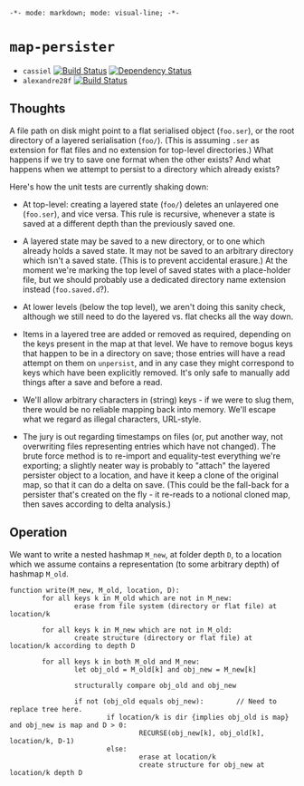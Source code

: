 `-*- mode: markdown; mode: visual-line; -*-`

# `map-persister`

- `cassiel` [![Build Status](https://secure.travis-ci.org/cassiel/map-persister.png)](http://travis-ci.org/cassiel/map-persister)  [![Dependency Status](https://www.versioneye.com/user/projects/5334011a7bae4b6ef20006a1/badge.png)](https://www.versioneye.com/user/projects/5334011a7bae4b6ef20006a1)
- `alexandre28f` [![Build Status](https://secure.travis-ci.org/alexandre28f/map-persister.png)](http://travis-ci.org/alexandre28f/map-persister)

## Thoughts

A file path on disk might point to a flat serialised object (`foo.ser`), or the root directory of a layered serialisation (`foo/`). (This is assuming `.ser` as extension for flat files and no extension for top-level directories.) What happens if we try to save one format when the other exists? And what happens when we attempt to persist to a directory which already exists?

Here's how the unit tests are currently shaking down:

- At top-level: creating a layered state (`foo/`) deletes an unlayered one (`foo.ser`), and vice versa. This rule is recursive, whenever a state is saved at a different depth than the previously saved one.

- A layered state may be saved to a new directory, or to one which already holds a saved state. It may not be saved to an arbitrary directory which isn't a saved state. (This is to prevent accidental erasure.) At the moment we're marking the top level of saved states with a place-holder file, but we should probably use a dedicated directory name extension instead (`foo.saved.d`?).

- At lower levels (below the top level), we aren't doing this sanity check, although we still need to do the layered vs. flat checks all the way down.

- Items in a layered tree are added or removed as required, depending on the keys present in the map at that level. We have to remove bogus keys that happen to be in a directory on save; those entries will have a read attempt on them on `unpersist`, and in any case they might correspond to keys which have been explicitly removed. It's only safe to manually add things after a save and before a read.

- We'll allow arbitrary characters in (string) keys - if we were to slug them, there would be no reliable mapping back into memory. We'll escape what we regard as illegal characters, URL-style.

- The jury is out regarding timestamps on files (or, put another way, not overwriting files representing entries which have not changed). The brute force method is to re-import and equality-test everything we're exporting; a slightly neater way is probably to "attach" the layered persister object to a location, and have it keep a clone of the original map, so that it can do a delta on save. (This could be the fall-back for a persister that's created on the fly - it re-reads to a notional cloned map, then saves according to delta analysis.)

## Operation

We want to write a nested hashmap `M_new`, at folder depth `D`, to a location which we assume contains a representation (to some arbitrary depth) of hashmap `M_old`.

```
function write(M_new, M_old, location, D):
        for all keys k in M_old which are not in M_new:
                erase from file system (directory or flat file) at location/k
                
        for all keys k in M_new which are not in M_old:
                create structure (directory or flat file) at location/k according to depth D
                
        for all keys k in both M_old and M_new:
                let obj_old = M_old[k] and obj_new = M_new[k]

                structurally compare obj_old and obj_new
                
                if not (obj_old equals obj_new):        // Need to replace tree here.
                        if location/k is dir {implies obj_old is map} and obj_new is map and D > 0:
                                RECURSE(obj_new[k], obj_old[k], location/k, D-1)
                        else:
                                erase at location/k
                                create structure for obj_new at location/k depth D
```
